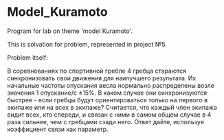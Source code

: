 # Model_Kuramoto
Program for lab on theme 'model Kuramoto'.

This is solvation for problem, represented in project №5.

Problem itself:

В соревнованиях по спортивной гребле 4 гребца стараются синхронизовать свои движения для наилучшего результата. 
Их начальные частоты опускания весла нормально распределены возле значения 1 опускание/с ±15%. 
В каком случае они синхронизуются быстрее - если гребцы будут ориентироваться только на первого в экипаже или на всех в экипаже? 
Считается, что каждый член экипажа видит всех, кто спереди, и связан с ними в самом общем случае в 4 раза сильнее, чем с гребцами сзади него. 
Ответ дайте, используя коэффициент связи как параметр.
